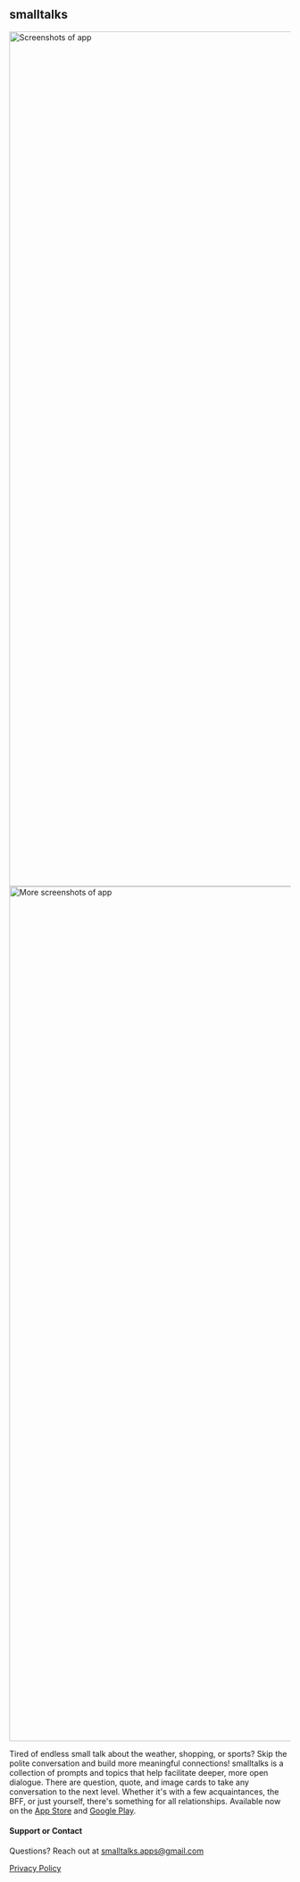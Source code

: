 ## smalltalks
<img width="1532" alt="Screenshots of app" src="https://user-images.githubusercontent.com/3145745/176270780-f2da9d92-5424-4d76-98ca-88d4df3b711b.png">
<img width="1532" alt="More screenshots of app" src="https://user-images.githubusercontent.com/3145745/176270930-e081623b-0580-4e90-9ecd-818113a2fad5.png">


Tired of endless small talk about the weather, shopping, or sports? Skip the polite conversation and build more meaningful connections! smalltalks is a collection of prompts and topics that help facilitate deeper, more open dialogue. There are question, quote, and image cards to take any conversation to the next level. Whether it's with a few acquaintances, the BFF, or just yourself, there's something for all relationships. Available now on the [App Store](https://apps.apple.com/us/app/airbnb/id1631769182) and [Google Play](https://play.google.com/store/apps/details?id=com.smalltalks). 



#### Support or Contact

Questions? Reach out at smalltalks.apps@gmail.com

[Privacy Policy](https://www.freeprivacypolicy.com/live/61883219-dfd2-4c00-8526-57b8ff2f73fe)

